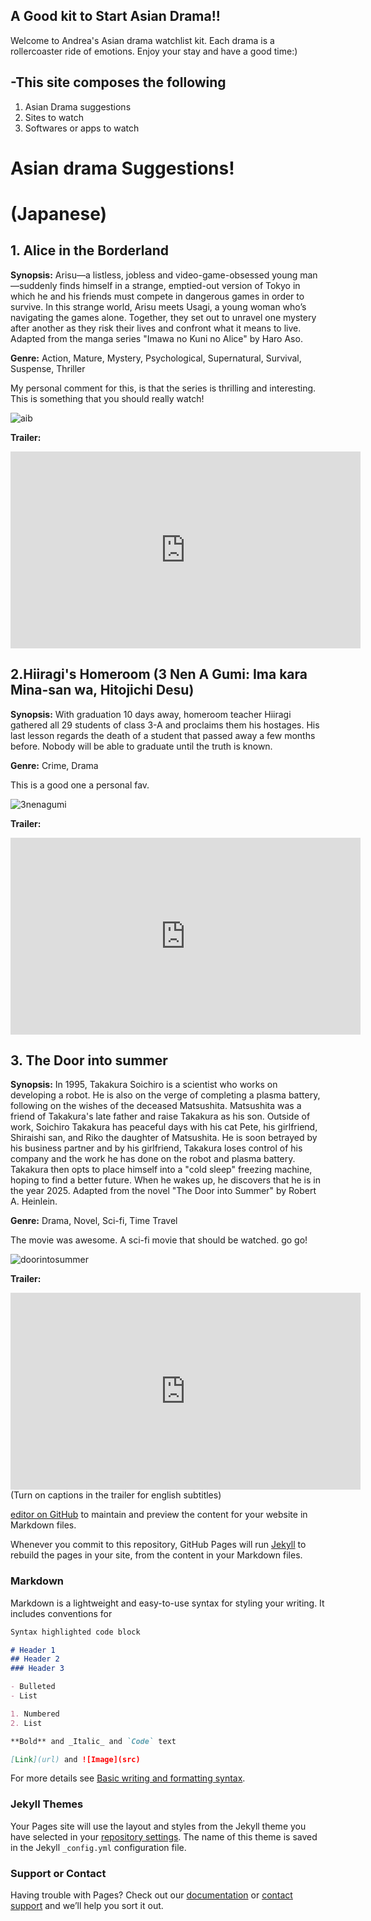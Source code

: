 ## **A Good kit to Start Asian Drama!!**
Welcome to Andrea's Asian drama watchlist kit. Each drama is a rollercoaster ride of emotions. Enjoy your stay and have a good time:)

## -This site composes the following
1. Asian Drama suggestions
2. Sites to watch
3. Softwares or apps to watch

# **Asian drama Suggestions!**
# **(Japanese)**
## 1. Alice in the Borderland
**Synopsis:** Arisu—a listless, jobless and video-game-obsessed young man—suddenly finds himself in a strange, emptied-out version of Tokyo in which he and his friends must compete in dangerous games in order to survive. In this strange world, Arisu meets Usagi, a young woman who’s navigating the games alone. Together, they set out to unravel one mystery after another as they risk their lives and confront what it means to live. Adapted from the manga series "Imawa no Kuni no Alice" by Haro Aso.

**Genre:**  Action, Mature, Mystery, Psychological, Supernatural, Survival, Suspense, Thriller

My personal comment for this, is that the series is thrilling and interesting. This is something that you should really watch!

![aib](https://user-images.githubusercontent.com/99865483/155063437-63cd47bc-7612-40b5-8ed9-c7c53202d56c.jpg)

**Trailer:**

<iframe width="560" height="315" src="https://www.youtube.com/embed/49_44FFKZ1M" title="YouTube video player" frameborder="0" allow="accelerometer; autoplay; clipboard-write; encrypted-media; gyroscope; picture-in-picture" allowfullscreen></iframe>


## 2.Hiiragi's Homeroom (3 Nen A Gumi: Ima kara Mina-san wa, Hitojichi Desu)

**Synopsis:** With graduation 10 days away, homeroom teacher Hiiragi gathered all 29 students of class 3-A and proclaims them his hostages. His last lesson regards the death of a student that passed away a few months before. Nobody will be able to graduate until the truth is known.
 
**Genre:**  Crime, Drama

This is a good one a personal fav.

![3nenagumi](https://user-images.githubusercontent.com/99865483/155071729-6aac2908-3926-4267-8c14-ae9ad694eef1.jpg)

**Trailer:**
<iframe width="560" height="315" src="https://www.youtube.com/embed/Xp7P5Ny5bDw" title="YouTube video player" frameborder="0" allow="accelerometer; autoplay; clipboard-write; encrypted-media; gyroscope; picture-in-picture" allowfullscreen></iframe>


## 3. The Door into summer 

**Synopsis:** In 1995, Takakura Soichiro is a scientist who works on developing a robot. He is also on the verge of completing a plasma battery, following on the wishes of the deceased Matsushita. Matsushita was a friend of Takakura's late father and raise Takakura as his son. Outside of work, Soichiro Takakura has peaceful days with his cat Pete, his girlfriend, Shiraishi san, and Riko the daughter of Matsushita. He is soon betrayed by his business partner and by his girlfriend, Takakura loses control of his company and the work he has done on the robot and plasma battery. Takakura then opts to place himself into a "cold sleep" freezing machine, hoping to find a better future. When he wakes up, he discovers that he is in the year 2025. Adapted from the novel "The Door into Summer" by Robert A. Heinlein.
 
**Genre:**   Drama, Novel, Sci-fi, Time Travel

The movie was awesome. A sci-fi movie that should be watched. go go!

![doorintosummer](https://user-images.githubusercontent.com/99865483/155134705-8dce918a-01d0-4c1b-acc4-1648c6b23e48.PNG)

**Trailer:**
<iframe width="560" height="315" src="https://www.youtube.com/embed/g5Fhl6VKjH4" title="YouTube video player" frameborder="0" allow="accelerometer; autoplay; clipboard-write; encrypted-media; gyroscope; picture-in-picture" allowfullscreen></iframe>
(Turn on captions in the trailer for english subtitles)

[editor on GitHub](https://github.com/dreanicls/Andrea-s-Asian-Drama-Watchlist-kit/edit/gh-pages/index.md) to maintain and preview the content for your website in Markdown files.

Whenever you commit to this repository, GitHub Pages will run [Jekyll](https://jekyllrb.com/) to rebuild the pages in your site, from the content in your Markdown files.

### Markdown

Markdown is a lightweight and easy-to-use syntax for styling your writing. It includes conventions for

```markdown
Syntax highlighted code block

# Header 1
## Header 2
### Header 3

- Bulleted
- List

1. Numbered
2. List

**Bold** and _Italic_ and `Code` text

[Link](url) and ![Image](src)
```

For more details see [Basic writing and formatting syntax](https://docs.github.com/en/github/writing-on-github/getting-started-with-writing-and-formatting-on-github/basic-writing-and-formatting-syntax).

### Jekyll Themes

Your Pages site will use the layout and styles from the Jekyll theme you have selected in your [repository settings](https://github.com/dreanicls/Andrea-s-Asian-Drama-Watchlist-kit/settings/pages). The name of this theme is saved in the Jekyll `_config.yml` configuration file.

### Support or Contact

Having trouble with Pages? Check out our [documentation](https://docs.github.com/categories/github-pages-basics/) or [contact support](https://support.github.com/contact) and we’ll help you sort it out.
